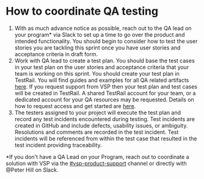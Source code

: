 # How to coordinate QA testing

1. With as much advance notice as possible, reach out to the QA lead on your program* via Slack to set up a time to go over the product and intended functionality.  You should begin to consider how to test the user stories you are tackling this sprint once you have user stories and acceptance criteria in draft form.
1. Work with QA lead to create a test plan.  You should base the test cases in your test plan on the user stories and acceptance criteria that your team is working on this sprint.  You should create your test plan in TestRail.  You will find guides and examples for all QA related artifacts [here](qa-artifacts.md).  If you request support from VSP then your test plan and test cases will be created in TestRail.  A shared TestRail account for your team, or a dedicated account for your QA resources may be requested.  Details on how to request access and get started are [here](testrail/getting-started.md).
1. The testers assigned to your project will execute the test plan and record any test incidents encountered during testing. Test incidents are created in GitHub and include defects, usability issues, or ambiguity.  Resolutions and comments are recorded in the test incident.  Test incidents will be referenced from within the test case that resulted in the test incident providing traceability.

*If you don't have a QA Lead on your Program, reach out to coordinate a solution with VSP via the [#vsp-product-support](https://dsva.slack.com/channels/vsp-product-support) channel or directly with @Peter Hill on Slack.

